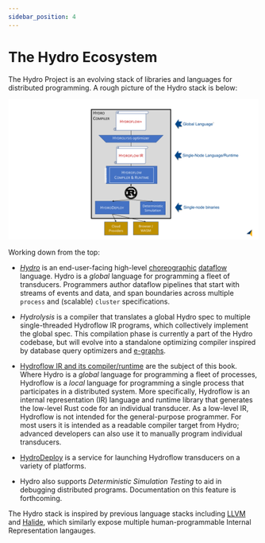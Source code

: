 ```yaml
---
sidebar_position: 4
---
```


# The Hydro Ecosystem
The Hydro Project is an evolving stack of libraries and languages for distributed programming.
A rough picture of the Hydro stack is below:

![Hydro Stack](./img/hydro_stack.png)

Working down from the top:

- [*Hydro*](../hydro) is an end-user-facing high-level [choreographic](https://en.wikipedia.org/wiki/Choreographic_programming) [dataflow](https://en.wikipedia.org/wiki/Dataflow_programming) language. Hydro is a *global* language for programming a fleet of transducers. Programmers author dataflow pipelines that start with streams of events and data, and span boundaries across multiple `process` and (scalable) `cluster` specifications.

- *Hydrolysis* is a compiler that translates a global Hydro spec to multiple single-threaded Hydroflow IR programs, which collectively implement the global spec.
This compilation phase is currently a part of the Hydro codebase, but will evolve into a standalone optimizing compiler inspired by database query optimizers and [e-graphs](https://en.wikipedia.org/wiki/E-graph).

- [Hydroflow IR and its compiler/runtime](https://github.com/hydro-project/hydroflow/tree/main/hydroflow) are the subject of this book. 
Where Hydro is a *global* language for programming a fleet of processes, Hydroflow is a *local* language for programming a single process that participates in a distributed system. More specifically, Hydroflow is an internal representation (IR) language and runtime library that generates the low-level Rust code for an individual transducer. As a low-level IR, Hydroflow is not intended for the general-purpose programmer. For most users it is intended as a readable compiler target from Hydro; advanced developers can also use it to manually program individual transducers.

- [HydroDeploy](../deploy) is a service for launching Hydroflow transducers on a variety of platforms.

- Hydro also supports *Deterministic Simulation Testing* to aid in debugging distributed programs. Documentation on this feature is forthcoming.

The Hydro stack is inspired by previous language stacks including [LLVM](https://llvm.org) and [Halide](https://halide-lang.org), which similarly expose multiple human-programmable Internal Representation langauges.
